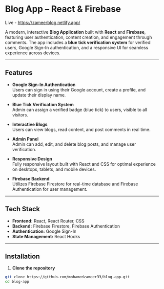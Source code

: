 # Blog App – React & Firebase

Live - https://zameerblog.netlify.app/

A modern, interactive **Blog Application** built with **React** and **Firebase**, featuring user authentication, content creation, and engagement through comments. The app includes a **blue tick verification system** for verified users, Google Sign-In authentication, and a responsive UI for seamless experience across devices.

---

## Features

- **Google Sign-In Authentication**  
  Users can sign in using their Google account, create a profile, and update their display name.

- **Blue Tick Verification System**  
  Admin can assign a verified badge (blue tick) to users, visible to all visitors.

- **Interactive Blogs**  
  Users can view blogs, read content, and post comments in real time.

- **Admin Panel**  
  Admin can add, edit, and delete blog posts, and manage user verification.

- **Responsive Design**  
  Fully responsive layout built with React and CSS for optimal experience on desktops, tablets, and mobile devices.

- **Firebase Backend**  
  Utilizes Firebase Firestore for real-time database and Firebase Authentication for user management.

---

## Tech Stack

- **Frontend:** React, React Router, CSS  
- **Backend:** Firebase Firestore, Firebase Authentication  
- **Authentication:** Google Sign-In  
- **State Management:** React Hooks  

---

## Installation

1. **Clone the repository**
```bash
git clone https://github.com/mohamedzameer33/blog-app.git
cd blog-app
